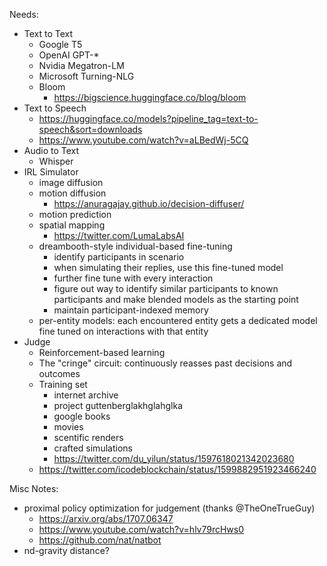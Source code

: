 
Needs:
* Text to Text
  * Google T5
  * OpenAI GPT-*
  * Nvidia Megatron-LM
  * Microsoft Turning-NLG
  * Bloom
    * https://bigscience.huggingface.co/blog/bloom
* Text to Speech
  * https://huggingface.co/models?pipeline_tag=text-to-speech&sort=downloads
  * https://www.youtube.com/watch?v=aLBedWj-5CQ
* Audio to Text
  * Whisper
* IRL Simulator
  * image diffusion
  * motion diffusion
    * https://anuragajay.github.io/decision-diffuser/
  * motion prediction
  * spatial mapping
    * https://twitter.com/LumaLabsAI
  * dreambooth-style individual-based fine-tuning
    * identify participants in scenario
    * when simulating their replies, use this fine-tuned model
    * further fine tune with every interaction
    * figure out way to identify similar participants to known participants and make blended models as the starting point
    * maintain participant-indexed memory
  * per-entity models: each encountered entity gets a dedicated model fine tuned on interactions with that entity
* Judge
  * Reinforcement-based learning
  * The "cringe" circuit: continuously reasses past decisions and outcomes
  * Training set
    * internet archive
    * project guttenberglakhglahglka
    * google books
    * movies
    * scentific renders
    * crafted simulations
    * https://twitter.com/du_yilun/status/1597618021342023680
  * https://twitter.com/icodeblockchain/status/1599882951923466240



Misc Notes:
* proximal policy optimization for judgement (thanks @TheOneTrueGuy)
  * https://arxiv.org/abs/1707.06347 
  * https://www.youtube.com/watch?v=hlv79rcHws0 
  * https://github.com/nat/natbot
* nd-gravity distance?